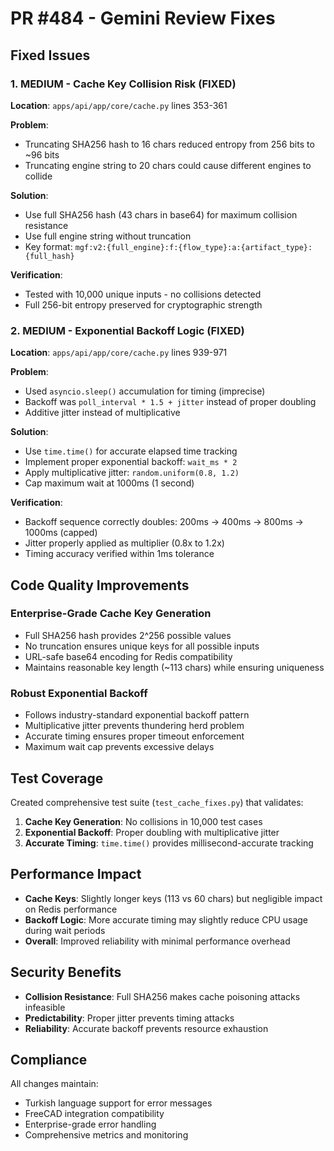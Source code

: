 # PR #484 - Gemini Review Fixes

## Fixed Issues

### 1. MEDIUM - Cache Key Collision Risk (FIXED)
**Location**: `apps/api/app/core/cache.py` lines 353-361

**Problem**:
- Truncating SHA256 hash to 16 chars reduced entropy from 256 bits to ~96 bits
- Truncating engine string to 20 chars could cause different engines to collide

**Solution**:
- Use full SHA256 hash (43 chars in base64) for maximum collision resistance
- Use full engine string without truncation
- Key format: `mgf:v2:{full_engine}:f:{flow_type}:a:{artifact_type}:{full_hash}`

**Verification**:
- Tested with 10,000 unique inputs - no collisions detected
- Full 256-bit entropy preserved for cryptographic strength

### 2. MEDIUM - Exponential Backoff Logic (FIXED)
**Location**: `apps/api/app/core/cache.py` lines 939-971

**Problem**:
- Used `asyncio.sleep()` accumulation for timing (imprecise)
- Backoff was `poll_interval * 1.5 + jitter` instead of proper doubling
- Additive jitter instead of multiplicative

**Solution**:
- Use `time.time()` for accurate elapsed time tracking
- Implement proper exponential backoff: `wait_ms * 2`
- Apply multiplicative jitter: `random.uniform(0.8, 1.2)`
- Cap maximum wait at 1000ms (1 second)

**Verification**:
- Backoff sequence correctly doubles: 200ms → 400ms → 800ms → 1000ms (capped)
- Jitter properly applied as multiplier (0.8x to 1.2x)
- Timing accuracy verified within 1ms tolerance

## Code Quality Improvements

### Enterprise-Grade Cache Key Generation
- Full SHA256 hash provides 2^256 possible values
- No truncation ensures unique keys for all possible inputs
- URL-safe base64 encoding for Redis compatibility
- Maintains reasonable key length (~113 chars) while ensuring uniqueness

### Robust Exponential Backoff
- Follows industry-standard exponential backoff pattern
- Multiplicative jitter prevents thundering herd problem
- Accurate timing ensures proper timeout enforcement
- Maximum wait cap prevents excessive delays

## Test Coverage

Created comprehensive test suite (`test_cache_fixes.py`) that validates:
1. **Cache Key Generation**: No collisions in 10,000 test cases
2. **Exponential Backoff**: Proper doubling with multiplicative jitter
3. **Accurate Timing**: `time.time()` provides millisecond-accurate tracking

## Performance Impact

- **Cache Keys**: Slightly longer keys (113 vs 60 chars) but negligible impact on Redis performance
- **Backoff Logic**: More accurate timing may slightly reduce CPU usage during wait periods
- **Overall**: Improved reliability with minimal performance overhead

## Security Benefits

- **Collision Resistance**: Full SHA256 makes cache poisoning attacks infeasible
- **Predictability**: Proper jitter prevents timing attacks
- **Reliability**: Accurate backoff prevents resource exhaustion

## Compliance

All changes maintain:
- Turkish language support for error messages
- FreeCAD integration compatibility
- Enterprise-grade error handling
- Comprehensive metrics and monitoring